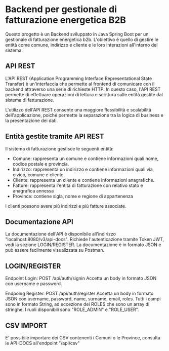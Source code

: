 # Backend per gestionale di fatturazione energetica B2B

Questo progetto è un Backend sviluppato in Java Spring Boot per un gestionale di fatturazione energetica b2b.
L'obiettivo è quello di gestire le entità come comune, indirizzo e cliente e le loro interazioni all'interno del sistema.

## API REST

L'API REST (Application Programming Interface Representational State Transfer) è un'interfaccia che permette al frontend di comunicare con il backend attraverso una serie di richieste HTTP. In questo caso, l'API REST permette di effettuare operazioni di lettura e scrittura sulle entità gestite dal sistema di fatturazione.

L'utilizzo dell'API REST consente una maggiore flessibilità e scalabilità dell'applicazione, poiché permette la separazione tra la logica di business e la presentazione dei dati.

## Entità gestite tramite API REST

Il sistema di fatturazione gestisce le seguenti entità:

- Comune: rappresenta un comune e contiene informazioni quali nome, codice postale e provincia.
- Indirizzo: rappresenta un indirizzo e contiene informazioni quali via, civico, comune e cliente.
- Cliente: rappresenta un cliente e contiene informazioni anagrafiche.
- Fatture: rappresenta l'entita di fatturazione con relativo stato e anagrafica annessa
- Province: contiene sigla, nome e regione di appartenenza

I clienti possono avere più indirizzi e più fatture associate.

## Documentazione API

La documentazione dell'API è disponibile all'indirizzo "localhost:8080/v3/api-docs".
Richiede l'autenticazione tramite Token JWT, vedi la sezione LOGIN/REGISTER.
La documentazione è in formato JSON e può essere facilmente visualizzata su Postman.

## LOGIN/REGISTER

Endpoint Login: POST /api/auth/signin
Accetta un body in formato JSON con username e password.

Endpoing Register: POST /api/auth/register
Accetta un body in formato JSON con username, password, name, surname, email, roles.
Tutti i campi sono in formato String, ad eccezione dei ROLES che sono un array di stringhe.
I ruoli disponibili sono "ROLE_ADMIN" e "ROLE_USER".

## CSV IMPORT

E' possibile importare dei CSV contenenti i Comuni o le Province, consulta le API-DOCS all'endpoint "/api/csv"